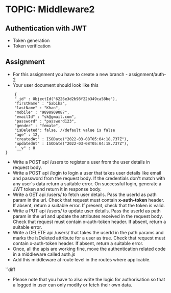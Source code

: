 # TOPIC: Middleware2

## Authentication with JWT
- Token generation
- Token verification

## Assignment
- For this assignment you have to create a new branch - assignment/auth-2
- Your user document should look like this
```
 	{
    "_id" : ObjectId("6226e3d2b98f22b349ca58be"),
    "firstName" : "Sabiha",
    "lastName" : "Khan",
    "mobile" : "9898909087",
    "emailId" : "sk@gmail.com",
    "password" : "password123",
    "gender" : "female",
	"isDeleted": false, //default value is false 
    "age" : 12,
    "createdAt" : ISODate("2022-03-08T05:04:18.737Z"),
    "updatedAt" : ISODate("2022-03-08T05:04:18.737Z"),
    "__v" : 0
}
```


- Write a POST api /users to register a user from the user details in request body. 
- Write a POST api /login to login a user that takes user details like email and password from the request body. If the credentials don't match with any user's data return a suitable error.
On successful login, generate a JWT token and return it in response body.
- Write a GET api /users/<userId> to fetch user details. Pass the userId as path param in the url. Check that request must contain **x-auth-token** header. If absent, return a suitable error.
If present, check that the token is valid.
- Write a PUT api /users/<userId> to update user details. Pass the userId as path param in the url and update the attributes received in the request body. Check that request must contain x-auth-token header. If absent, return a suitable error.
- Write a DELETE api /users/<userId> that takes the userId in the path params and marks the isDeleted attribute for a user as true. Check that request must contain x-auth-token header. If absent, return a suitable error.
- Once, all the apis are working fine, move the authentication related code in a middleware called auth.js
- Add this middleware at route level in the routes where applicable.

``diff
+ Please note that you have to also write the logic for authorisation so that a logged in user can only modify or fetch their own data.




